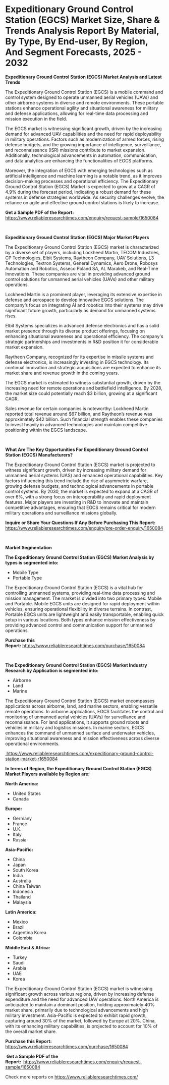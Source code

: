 <p><h1>Expeditionary Ground Control Station (EGCS) Market Size, Share & Trends Analysis Report By Material, By Type, By End-user, By Region, And Segment Forecasts, 2025 - 2032</h1></p><p><strong>Expeditionary Ground Control Station (EGCS) Market Analysis and Latest Trends</strong></p>
<p><p>The Expeditionary Ground Control Station (EGCS) is a mobile command and control system designed to operate unmanned aerial vehicles (UAVs) and other airborne systems in diverse and remote environments. These portable stations enhance operational agility and situational awareness for military and defense applications, allowing for real-time data processing and mission execution in the field.</p><p>The EGCS market is witnessing significant growth, driven by the increasing demand for advanced UAV capabilities and the need for rapid deployability in military operations. Factors such as modernization of armed forces, rising defense budgets, and the growing importance of intelligence, surveillance, and reconnaissance (ISR) missions contribute to market expansion. Additionally, technological advancements in automation, communication, and data analytics are enhancing the functionalities of EGCS platforms.</p><p>Moreover, the integration of EGCS with emerging technologies such as artificial intelligence and machine learning is a notable trend, as it improves decision-making processes and operational efficiency. The Expeditionary Ground Control Station (EGCS) Market is expected to grow at a CAGR of 4.9% during the forecast period, indicating a robust demand for these systems in defense strategies worldwide. As security challenges evolve, the reliance on agile and effective ground control stations is likely to increase.</p></p>
<p><strong>Get a Sample PDF of the Report:&nbsp;</strong> <a href="https://www.reliableresearchtimes.com/enquiry/request-sample/1650084?utm_campaign=2009&utm_medium=2&utm_source=Github&utm_content=ia&utm_term=23032025&utm_id=expeditionary-ground-control-station-egcs">https://www.reliableresearchtimes.com/enquiry/request-sample/1650084</a></p>
<p>&nbsp;</p>
<p><strong>Expeditionary Ground Control Station (EGCS) Major Market Players</strong></p>
<p><p>The Expeditionary Ground Control Station (EGCS) market is characterized by a diverse set of players, including Lockheed Martin, TECOM Industries, CP Technologies, Elbit Systems, Raytheon Company, UAV Solutions, L3 Technologies, Textron Systems, General Dynamics, Aero Drone, Robosys Automation and Robotics, Asseco Poland SA, AL Marakeb, and Real-Time Innovations. These companies are vital in providing advanced ground control solutions for unmanned aerial vehicles (UAVs) and other military operations.</p><p>Lockheed Martin is a prominent player, leveraging its extensive expertise in defense and aerospace to develop innovative EGCS solutions. The company’s focus on integrating AI and robotics into their systems may drive significant future growth, particularly as demand for unmanned systems rises.</p><p>Elbit Systems specializes in advanced defense electronics and has a solid market presence through its diverse product offerings, focusing on enhancing situational awareness and operational efficiency. The company's strategic partnerships and investments in R&D position it for considerable market expansion.</p><p>Raytheon Company, recognized for its expertise in missile systems and defense electronics, is increasingly investing in EGCS technology. Its continual innovation and strategic acquisitions are expected to enhance its market share and revenue growth in the coming years.</p><p>The EGCS market is estimated to witness substantial growth, driven by the increasing need for remote operations and battlefield intelligence. By 2028, the market size could potentially reach $3 billion, growing at a significant CAGR.</p><p>Sales revenue for certain companies is noteworthy: Lockheed Martin reported total revenue around $67 billion, and Raytheon’s revenue was approximately $42 billion. Such financial strength enables these companies to invest heavily in advanced technologies and maintain competitive positioning within the EGCS landscape.</p></p>
<p>&nbsp;</p>
<p><strong>What Are The Key Opportunities For Expeditionary Ground Control Station (EGCS) Manufacturers?</strong></p>
<p><p>The Expeditionary Ground Control Station (EGCS) market is projected to witness significant growth, driven by increasing military demand for unmanned aerial systems (UAS) and enhanced operational capabilities. Key factors influencing this trend include the rise of asymmetric warfare, growing defense budgets, and technological advancements in portable control systems. By 2030, the market is expected to expand at a CAGR of over 6%, with a strong focus on interoperability and rapid deployment features. Major players are investing in R&D to innovate and maintain competitive advantages, ensuring that EGCS remains critical for modern military operations and surveillance missions globally.</p></p>
<p><strong>Inquire or Share Your Questions If Any Before Purchasing This Report:</strong> <a href="https://www.reliableresearchtimes.com/enquiry/pre-order-enquiry/1650084?utm_campaign=2009&utm_medium=2&utm_source=Github&utm_content=ia&utm_term=23032025&utm_id=expeditionary-ground-control-station-egcs">https://www.reliableresearchtimes.com/enquiry/pre-order-enquiry/1650084</a></p>
<p>&nbsp;</p>
<p><strong>Market Segmentation</strong></p>
<p><strong>The Expeditionary Ground Control Station (EGCS) Market Analysis by types is segmented into:</strong></p>
<p><ul><li>Mobile Type</li><li>Portable Type</li></ul></p>
<p><p>The Expeditionary Ground Control Station (EGCS) is a vital hub for controlling unmanned systems, providing real-time data processing and mission management. The market is divided into two primary types: Mobile and Portable. Mobile EGCS units are designed for rapid deployment within vehicles, ensuring operational flexibility in diverse terrains. In contrast, Portable EGCS units are lightweight and easily transportable, enabling quick setup in various locations. Both types enhance mission effectiveness by providing advanced control and communication support for unmanned operations.</p></p>
<p><strong>Purchase this Report:&nbsp;</strong><a href="https://www.reliableresearchtimes.com/purchase/1650084?utm_campaign=2009&utm_medium=2&utm_source=Github&utm_content=ia&utm_term=23032025&utm_id=expeditionary-ground-control-station-egcs">https://www.reliableresearchtimes.com/purchase/1650084</a></p>
<p>&nbsp;</p>
<p><strong>The Expeditionary Ground Control Station (EGCS) Market Industry Research by Application is segmented into:</strong></p>
<p><ul><li>Airborne</li><li>Land</li><li>Marine</li></ul></p>
<p><p>The Expeditionary Ground Control Station (EGCS) market encompasses applications across airborne, land, and marine sectors, enabling versatile remote operations. In airborne applications, EGCS facilitates the control and monitoring of unmanned aerial vehicles (UAVs) for surveillance and reconnaissance. For land applications, it supports ground robots and vehicles in military and logistics missions. In marine sectors, EGCS enhances the command of unmanned surface and underwater vehicles, improving situational awareness and mission effectiveness across diverse operational environments.</p></p>
<p><a href="https://www.reliableresearchtimes.com/expeditionary-ground-control-station-market-r1650084?utm_campaign=2009&utm_medium=2&utm_source=Github&utm_content=ia&utm_term=23032025&utm_id=expeditionary-ground-control-station-egcs">&nbsp;https://www.reliableresearchtimes.com/expeditionary-ground-control-station-market-r1650084</a></p>
<p><strong>In terms of Region, the Expeditionary Ground Control Station (EGCS) Market Players available by Region are:</strong></p>
<p>
    <p> <strong> North America: </strong>
        <ul>
            <li>United States</li>
            <li>Canada</li>
        </ul>
        </p> 
    <p> <strong> Europe: </strong>
        <ul>
            <li>Germany</li>
            <li>France</li>
            <li>U.K.</li>
            <li>Italy</li>
            <li>Russia</li>
        </ul>
        </p> 
    <p> <strong> Asia-Pacific: </strong>
        <ul>
            <li>China</li>
            <li>Japan</li>
            <li>South Korea</li>
            <li>India</li>
            <li>Australia</li>
            <li>China Taiwan</li>
            <li>Indonesia</li>
            <li>Thailand</li>
            <li>Malaysia</li>
        </ul>
        </p> 
    <p> <strong> Latin America: </strong>
        <ul>
            <li>Mexico</li>
            <li>Brazil</li>
            <li>Argentina Korea</li>
            <li>Colombia</li>
        </ul>
        </p> 
    <p> <strong> Middle East & Africa: </strong>
        <ul>
            <li>Turkey</li>
            <li>Saudi</li>
            <li>Arabia</li>
            <li>UAE</li>
            <li>Korea</li>
        </ul>
    </p>
    </p>
<p><p>The Expeditionary Ground Control Station (EGCS) market is witnessing significant growth across various regions, driven by increasing defense expenditure and the need for advanced UAV operations. North America is anticipated to maintain a dominant position, holding approximately 40% market share, primarily due to technological advancements and high military investment. Asia-Pacific is expected to exhibit rapid growth, capturing around 30% of the market, followed by Europe at 20%. China, with its enhancing military capabilities, is projected to account for 10% of the overall market share.</p></p>
<p><strong>Purchase this Report: </strong><a href="https://www.reliableresearchtimes.com/purchase/1650084?utm_campaign=2009&utm_medium=2&utm_source=Github&utm_content=ia&utm_term=23032025&utm_id=expeditionary-ground-control-station-egcs">https://www.reliableresearchtimes.com/purchase/1650084</a></p>
<p>&nbsp;<strong>Get a Sample PDF of the Report:&nbsp;&nbsp;</strong><a href="https://www.reliableresearchtimes.com/enquiry/request-sample/1650084?utm_campaign=2009&utm_medium=2&utm_source=Github&utm_content=ia&utm_term=23032025&utm_id=expeditionary-ground-control-station-egcs">https://www.reliableresearchtimes.com/enquiry/request-sample/1650084</a></p>
<p><strong></strong></p>
<p>Check more reports on <a href="https://www.reliableresearchtimes.com/?utm_campaign=2009&utm_medium=2&utm_source=Github&utm_content=ia&utm_term=23032025&utm_id=expeditionary-ground-control-station-egcs">https://www.reliableresearchtimes.com/</a></p>